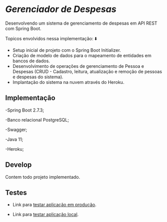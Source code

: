 # _Gerenciador de Despesas_

Desenvolvendo um sistema de gerenciamento de despesas em API REST com Spring Boot.

Topicos envolvidos nessa implementação: ⬇️

- Setup inicial de projeto com o Spring Boot Initializer.
- Criação de modelo de dados para o mapeamento de entidades em bancos de dados.
- Desenvolvimento de operações de gerenciamento de Pessoa e Despesas (CRUD - Cadastro, leitura, atualização e remoção de pessoas e despesas do sistema).
- Implantação do sistema na nuvem através do Heroku.

## Implementação

-Spring Boot 2.7.3;

-Banco relacional PostgreSQL;

-Swagger;

-Java 11;

-Heroku;

## Develop
Contem todo projeto implementado.

## Testes

- Link para [testar aplicação em produção](https://api-gestao-despesa.herokuapp.com/gestao-despesa/api/public/swagger-ui/index.html).

- Link para [testar aplicação local](http://localhost:8080/gestao-despesa/api/public/swagger-ui/index.html#).

